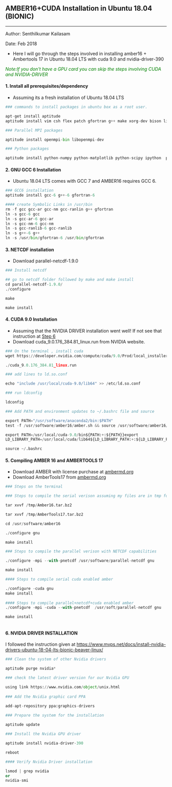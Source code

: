 
## __AMBER16+CUDA Installation in Ubuntu 18.04 (BIONIC)__

___

Author: Senthilkumar Kailasam

Date: Feb 2018
* Here I will go through the steps involved in installing amber16 + Ambertools 17 in Ubuntu 18.04 LTS with cuda 9.0 and nvidia-driver-390

<font color=green>*Note:If you don't have a GPU card you can skip the steps involving CUDA and NVIDIA-DRIVER* </font>


#### __1. Install all  prerequisites/dependency__

*  Assuming its a fresh installation of Ubuntu 18.04 LTS


```python
### commands to install packages in ubuntu box as a root user.

apt-get install aptitude
aptitude install vim csh flex patch gfortran g++ make xorg-dev bison libbz2-dev 

### Parallel MPI packages 

aptitude install openmpi-bin libopenmpi-dev 

### Python packages 

aptitude install python-numpy python-matplotlib python-scipy ipython  python-notebook cython python-dev python-pip 
```

#### __2. GNU GCC 6 Installation__

*  Ubuntu 18.04 LTS comes with GCC 7 and AMBER16 requires GCC 6. 


```python
### GCC6 installation
aptitude install gcc-6 g++-6 gfortran-6

#### create Symbolic Links in /usr/bin
rm -f gcc gcc-ar gcc-nm gcc-ranlin g++ gfortran
ln -s gcc-6 gcc
ln -s gcc-ar-6 gcc-ar
ln -s gcc-nm-6 gcc-nm
ln -s gcc-ranlib-6 gcc-ranlib
ln -s g++-6 g++
ln -s /usr/bin/gfortran-6 /usr/bin/gfortran 
```

#### __3. NETCDF installation__

* Download parallel-netcdf-1.9.0 




```python
### Install netcdf

## go to netcdf folder followed by make and make install
cd parallel-netcdf-1.9.0/ 
./configure

make 

make install 
```

#### __4. CUDA 9.0 Installation__

* Assuming that the NVIDIA DRIVER installation went well! If not see that instruction at [Step 6](#NVIDIA-DRIVER)
* Download cuda_9.0.176_384.81_linux.run  from NVIDIA website.


```python
### On the terminal , install cuda
wget https://developer.nvidia.com/compute/cuda/9.0/Prod/local_installers/cuda_9.0.176_384.81_linux-run

./cuda_9.0.176_384.81_linux.run 

### add lines to ld.so.conf

echo "include /usr/local/cuda-9.0/lib64" >> /etc/ld.so.conf 

### run ldconfig

ldconfig 

### Add PATH and environment updates to ~/.bashrc file and source

export PATH="/usr/software/anaconda2/bin:$PATH"
test -f /usr/software/amber16/amber.sh && source /usr/software/amber16/amber.sh

export PATH=/usr/local/cuda-9.0/bin${PATH:+:${PATH}}export 
LD_LIBRARY_PATH=/usr/local/cuda/lib64${LD_LIBRARY_PATH:+:${LD_LIBRARY_PATH}} 

source ~/.bashrc 
```

#### __5. Compiling AMBER 16 and AMBERTOOLS 17__

* Download AMBER with license purchase at [ambermd.org](http://ambermd.org/GetAmber.php)
* Download AmberTools17 from [ambermd.org](http://ambermd.org/AmberTools17-get.html)


```python
### Steps on the terminal

### Steps to compile the serial verison assuming my files are in tmp folder.

tar xvvf /tmp/Amber16.tar.bz2 

tar xvvf /tmp/AmberTools17.tar.bz2 

cd /usr/software/amber16 

./configure gnu 

make install 

### Steps to compile the parallel verison with NETCDF capabilities

./configure -mpi --with-pnetcdf /usr/software/parallel-netcdf gnu 

make install 

#### Steps to compile serial cuda enabled amber 

./configure -cuda gnu 
make install 
    
#### Steps to compile parallel+netcdf+cuda enabled amber 
./configure -mpi -cuda --with-pnetcdf  /usr/soft/parallel-netcdf gnu 

make install 



```



#### __6. NVIDIA DRIVER INSTALLATION__


I followed the instruction given at 
https://www.mvps.net/docs/install-nvidia-drivers-ubuntu-18-04-lts-bionic-beaver-linux/
<a id='NVIDIA-DRIVER'>
</a>


```python
### Clean the system of other Nvidia drivers

aptitude purge nvidia*

### check the latest driver version for our Nvidia GPU

using link https://www.nvidia.com/object/unix.html
    
### Add the Nvidia graphic card PPA

add-apt-repository ppa:graphics-drivers
    
### Prepare the system for the installation

aptitude update

### Install the Nvidia GPU driver

aptitude install nvidia-driver-390

reboot

#### Verify Nvidia Driver installation

lsmod | grep nvidia
or
nvidia-smi

```

